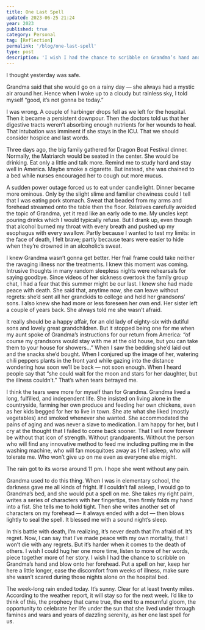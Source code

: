 ```yaml
---
title: One Last Spell
updated: 2023-06-25 21:24
year: 2023
published: true
category: Personal
tag: [Reflection]
permalink: '/blog/one-last-spell'
type: post
description: 'I wish I had the chance to scribble on Grandma’s hand and blow onto her forehead. Put a spell on her, keep her here a little longer, ease the discomfort from weeks of illness, make sure she wasn’t scared during those nights alone on the hospital bed. '
---
```


I thought yesterday was safe. 

Grandma said that she would go on a rainy day — she always had a mystic air around her. Hence when I woke up to a cloudy but rainless sky, I told myself “good, it’s not gonna be today.”

I was wrong. A couple of harbinger drops fell as we left for the hospital. Then it became a persistent downpour. Then the doctors told us that her digestive tracts weren’t absorbing enough nutrients for her wounds to heal. That intubation was imminent if she stays in the ICU. That we should consider hospice and last words.

Three days ago, the big family gathered for Dragon Boat Festival dinner. Normally, the Matriarch would be seated in the center. She would be drinking. Eat only a little and talk more. Remind me to study hard and stay well in America. Maybe smoke a cigarette. But instead, she was chained to a bed while nurses encouraged her to cough out more mucus. 

A sudden power outage forced us to eat under candlelight. Dinner became more ominous. Only by the slight slime and familiar chewiness could I tell that I was eating pork stomach. Sweat that beaded from my arms and forehead streamed onto the table then the floor. Relatives carefully avoided the topic of Grandma, yet it read like an early ode to me. My uncles kept pouring drinks which I would typically refuse. But I drank up, even though that alcohol burned my throat with every breath and pushed up my esophagus with every swallow. Partly because I wanted to test my limits: in the face of death, I felt brave; partly because tears were easier to hide when they’re drowned in an alcoholic’s sweat. 

I knew Grandma wasn’t gonna get better. Her frail frame could take neither the ravaging illness nor the treatments. I knew this moment was coming. Intrusive thoughts in many random sleepless nights were rehearsals for saying goodbye. Since videos of her sickness overtook the family group chat, I had a fear that this summer might be our last. I knew she had made peace with death. She said that, anytime now, she can leave without regrets: she’d sent all her grandkids to college and held her grandsons’ sons. I also knew she had more or less foreseen her own end. Her sister left a couple of years back. She always told me she wasn’t afraid.

It really should be a happy affair,  for an old lady of eighty-six with  dutiful sons and lovely great grandchildren. But it stopped being one for me when my aunt spoke of Grandma’s instructions for our return from America: “of course my grandsons would stay with me at the old house, but you can take them to your house for showers…” When I saw the bedding she’d laid out and the snacks she’d bought. When I conjured up the image of her, watering chili peppers plants in the front yard while gazing into the distance wondering how soon we’ll be back — not soon enough. When I heard people say that “she could wait for the moon and stars for her daughter, but the illness couldn’t.” That’s when tears betrayed me.

I think the tears were more for myself than for Grandma. Grandma lived a long,  fulfilled, and independent life. She insisted on living alone in the countryside, farming her own produce and feeding her own chickens, even as her kids begged for her to live in town. She ate what she liked (mostly vegetables) and smoked whenever she wanted. She accommodated the pains of aging and was never a slave to medication. I am happy for her, but I cry at the thought that I failed to come back sooner. That I will now forever be without that icon of strength. Without grandparents. Without the person who will find any innovative method to feed me including putting me in the washing machine, who will fan mosquitoes away as I fell asleep, who will tolerate me. Who won’t give up on me even as everyone else might.

The rain got to its worse around 11 pm. I hope she went without any pain.

Grandma used to do this thing. When I was in elementary school, the darkness gave me all kinds of fright. If I couldn’t fall asleep, I would go to Grandma’s bed, and she would put a spell on me. She takes my right palm, writes a series of characters with her fingertips, then firmly folds my hand into a fist. She tells me to hold tight. Then she writes another set of characters on my forehead — it always ended with a dot — then blows lightly to seal the spell. It blessed me with a sound night’s sleep.

In this battle with death, I’m realizing, it’s never death that I’m afraid of. It’s regret. Now, I can say that I’ve made peace with my own mortality, that I won’t die with any regrets. But it’s harder when it comes to the death of others. I wish I could hug her one more time, listen to more of her words, piece together more of her story. I wish I had the chance to scribble on Grandma’s hand and blow onto her forehead. Put a spell on her, keep her here a little longer, ease the discomfort from weeks of illness, make sure she wasn’t scared during those nights alone on the hospital bed.

The week-long rain ended today. It’s sunny. Clear for at least twenty miles. According to the weather report, it will stay so for the next week. I’d like to think of this, the prophecy that came true, the end to a mournful gloom, the opportunity to celebrate her life under the sun that she lived under through famines and wars and years of dazzling serenity, as her one last spell for us.

